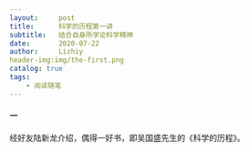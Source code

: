 ```yaml
---
layout:     post
title:      科学的历程第一讲
subtitle:   结合自身所学论科学精神
date:       2020-07-22
author:     Lizhiy
header-img:img/the-first.png
catalog: true
tags:
    - 阅读随笔
---
```


#### 一

经好友陆新龙介绍，偶得一好书，即吴国盛先生的《科学的历程》。

